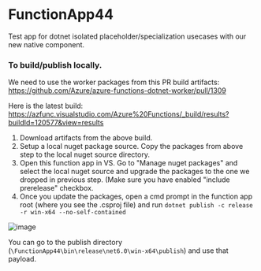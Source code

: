 # FunctionApp44
Test app for dotnet isolated placeholder/specialization usecases with our new native component.

### To build/publish locally.

We need to use the worker packages from this PR build artifacts: https://github.com/Azure/azure-functions-dotnet-worker/pull/1309

Here is the latest build: https://azfunc.visualstudio.com/Azure%20Functions/_build/results?buildId=120577&view=results

1. Download artifacts from the above build.
2. Setup a local nuget package source. Copy the packages from above step to the local nuget source directory.
3. Open this function app in VS. Go to "Manage nuget packages" and select the local nuget source and upgrade the packages to the one we dropped in previous step. (Make sure you have enabled "include prerelease" checkbox.
4. Once you update the packages, open a cmd prompt in the function app root (where you see the .csproj file) and run `dotnet publish -c release -r win-x64 --no-self-contained`

![image](https://user-images.githubusercontent.com/144469/225951033-4a2948c1-ae4e-4949-9d37-36dc9a68e01f.png)


You can go to the publish directory (`\FunctionApp44\bin\release\net6.0\win-x64\publish`) and use that payload.
